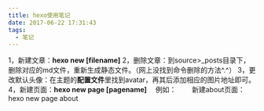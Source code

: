 ```yaml
---
title: hexo使用笔记
date: 2017-06-22 17:31:43
tags:
  - 笔记
---
```

1，新建文章：**hexo new [filename]**
2，删除文章：到source>_posts目录下，删除对应的md文件，重新生成静态文件。（网上没找到命令删除的方法^.^）
3，更改默认头像：在主题的**配置文件**里找到avatar，再其后添加相应的图片地址即可。
4，新建页面：**hexo new page [pagename]**
	&ensp;&ensp;例如：
	&emsp;&emsp;新建about页面：hexo new page about
	